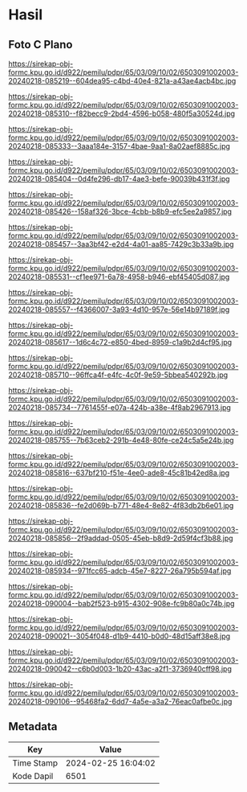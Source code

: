 # Hasil

## Foto C Plano

https://sirekap-obj-formc.kpu.go.id/d922/pemilu/pdpr/65/03/09/10/02/6503091002003-20240218-085219--604dea95-c4bd-40e4-821a-a43ae4acb4bc.jpg

https://sirekap-obj-formc.kpu.go.id/d922/pemilu/pdpr/65/03/09/10/02/6503091002003-20240218-085310--f82becc9-2bd4-4596-b058-480f5a30524d.jpg

https://sirekap-obj-formc.kpu.go.id/d922/pemilu/pdpr/65/03/09/10/02/6503091002003-20240218-085333--3aaa184e-3157-4bae-9aa1-8a02aef8885c.jpg

https://sirekap-obj-formc.kpu.go.id/d922/pemilu/pdpr/65/03/09/10/02/6503091002003-20240218-085404--0d4fe296-db17-4ae3-befe-90039b431f3f.jpg

https://sirekap-obj-formc.kpu.go.id/d922/pemilu/pdpr/65/03/09/10/02/6503091002003-20240218-085426--158af326-3bce-4cbb-b8b9-efc5ee2a9857.jpg

https://sirekap-obj-formc.kpu.go.id/d922/pemilu/pdpr/65/03/09/10/02/6503091002003-20240218-085457--3aa3bf42-e2d4-4a01-aa85-7429c3b33a9b.jpg

https://sirekap-obj-formc.kpu.go.id/d922/pemilu/pdpr/65/03/09/10/02/6503091002003-20240218-085531--cf1ee971-6a78-4958-b946-ebf45405d087.jpg

https://sirekap-obj-formc.kpu.go.id/d922/pemilu/pdpr/65/03/09/10/02/6503091002003-20240218-085557--f4366007-3a93-4d10-957e-56e14b97189f.jpg

https://sirekap-obj-formc.kpu.go.id/d922/pemilu/pdpr/65/03/09/10/02/6503091002003-20240218-085617--1d6c4c72-e850-4bed-8959-c1a9b2d4cf95.jpg

https://sirekap-obj-formc.kpu.go.id/d922/pemilu/pdpr/65/03/09/10/02/6503091002003-20240218-085710--96ffca4f-e4fc-4c0f-9e59-5bbea540292b.jpg

https://sirekap-obj-formc.kpu.go.id/d922/pemilu/pdpr/65/03/09/10/02/6503091002003-20240218-085734--7761455f-e07a-424b-a38e-4f8ab2967913.jpg

https://sirekap-obj-formc.kpu.go.id/d922/pemilu/pdpr/65/03/09/10/02/6503091002003-20240218-085755--7b63ceb2-291b-4e48-80fe-ce24c5a5e24b.jpg

https://sirekap-obj-formc.kpu.go.id/d922/pemilu/pdpr/65/03/09/10/02/6503091002003-20240218-085816--637bf210-f51e-4ee0-ade8-45c81b42ed8a.jpg

https://sirekap-obj-formc.kpu.go.id/d922/pemilu/pdpr/65/03/09/10/02/6503091002003-20240218-085836--fe2d069b-b771-48e4-8e82-4f83db2b6e01.jpg

https://sirekap-obj-formc.kpu.go.id/d922/pemilu/pdpr/65/03/09/10/02/6503091002003-20240218-085856--2f9addad-0505-45eb-b8d9-2d59f4cf3b88.jpg

https://sirekap-obj-formc.kpu.go.id/d922/pemilu/pdpr/65/03/09/10/02/6503091002003-20240218-085934--971fcc65-adcb-45e7-8227-26a795b594af.jpg

https://sirekap-obj-formc.kpu.go.id/d922/pemilu/pdpr/65/03/09/10/02/6503091002003-20240218-090004--bab2f523-b915-4302-908e-fc9b80a0c74b.jpg

https://sirekap-obj-formc.kpu.go.id/d922/pemilu/pdpr/65/03/09/10/02/6503091002003-20240218-090021--3054f048-d1b9-4410-b0d0-48d15aff38e8.jpg

https://sirekap-obj-formc.kpu.go.id/d922/pemilu/pdpr/65/03/09/10/02/6503091002003-20240218-090042--c6b0d003-1b20-43ac-a2f1-3736940cff98.jpg

https://sirekap-obj-formc.kpu.go.id/d922/pemilu/pdpr/65/03/09/10/02/6503091002003-20240218-090106--95468fa2-6dd7-4a5e-a3a2-76eac0afbe0c.jpg


## Metadata

| Key        | Value               |
| ---------- | ------------------- |
| Time Stamp | 2024-02-25 16:04:02 |
| Kode Dapil | 6501                |



